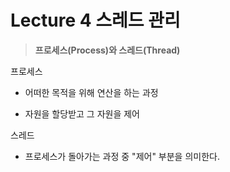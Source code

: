 # Lecture 4 스레드 관리



> **프로세스(Process)와 스레드(Thread)**



프로세스

- 어떠한 목적을 위해 연산을 하는 과정

- 자원을 할당받고 그 자원을 제어

스레드

- 프로세스가 돌아가는 과정 중 "제어" 부분을 의미한다.

  

